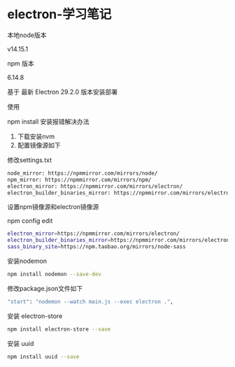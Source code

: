 # electron-学习笔记


本地node版本

v14.15.1

npm 版本

6.14.8

基于 最新 Electron 29.2.0 版本安装部署

使用

npm install 安装报错解决办法

1. 下载安装nvm
2. 配置镜像源如下

修改settings.txt

```bash
node_mirror: https://npmmirror.com/mirrors/node/
npm_mirror: https://npmmirror.com/mirrors/npm/
electron_mirror: https://npmmirror.com/mirrors/electron/
electron_builder_binaries_mirror: https://npmmirror.com/mirrors/electron-builder-binaries/
```

设置npm镜像源和electron镜像源

npm config edit

```bash
electron_mirror=https://npmmirror.com/mirrors/electron/
electron_builder_binaries_mirror=https://npmmirror.com/mirrors/electron-builder-binaries/
sass_binary_site=https://npm.taobao.org/mirrors/node-sass
```


安装nodemon

```bash
npm install nodemon --save-dev
```

修改package.json文件如下

```bash
"start": "nodemon --watch main.js --exec electron .",
```

安装 electron-store


```bash
npm install electron-store --save
```

安装 uuid

```bash
npm install uuid --save
```